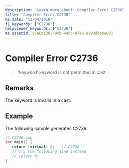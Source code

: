 ```yaml
---
description: "Learn more about: Compiler Error C2736"
title: "Compiler Error C2736"
ms.date: "11/04/2016"
f1_keywords: ["C2736"]
helpviewer_keywords: ["C2736"]
ms.assetid: 95a6bc28-c0cb-49dc-87e6-e993dbbba881
---
```

# Compiler Error C2736

> 'keyword' keyword is not permitted in cast

## Remarks

The keyword is invalid in a cast.

## Example

The following sample generates C2736:

```cpp
// C2736.cpp
int main() {
   return (virtual) 0;   // C2736
   // try the following line instead
   // return 0;
}
```
